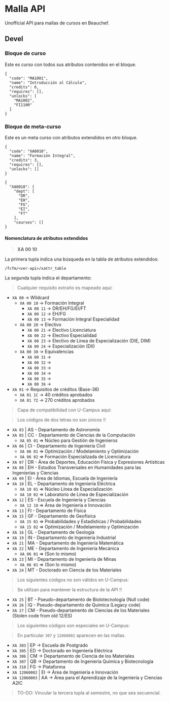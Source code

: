 # Malla API

Unofficial API para mallas de cursos en Beauchef.

## Devel

### Bloque de curso

Este es curso con todos sus atributos contenidos en el bloque.

```
{
  "code": "MA1001",
  "name": "Introducción al Cálculo",
  "credits": 6,
  "requires": [],
  "unlocks": [
    "MA1002",
    "FI1100"
  ]
}
```

### Bloque de meta-curso

Este es un meta curso con atributos extendidos en otro bloque.

```
{
  "code": "XA0010",
  "name": "Formación Integral",
  "credits": 3,
  "requires": [],
  "unlocks": []
}
```

```
{ 
  "XA0010": {
    "dept": [
      "DR",
      "EH",
      "FG",
      "EI",
      "FT"
    ],
    "courses": []
}
```

#### Nomenclatura de atributos extendidos

> **XA 00 10**

La primera tupla indica una búsqueda en la tabla de atributos extendidos:

```
/fcfm/<ver-api>/xattr_table
```

La segunda tupla indica el departamento:

> Cualquier requisito extraño es mapeado aquí:

* `XA 00` -> Wildcard
  * `XA 00 10` -> Formación Integral
    * `XA 00 11` -> DR/EH/FG/EI/FT
    * `XA 00 12` -> EH/FG
    * `XA 00 13` -> Formación Integral Especialidad
  * `XA 00 20` -> Electivo
    * `XA 00 21` -> Electivo Licenciatura
    * `XA 00 22` -> Electivo Especialidad
    * `XA 00 23` -> Electivo de Línea de Especialización (DIE, DIM)
    * `XA 00 24` -> Especialización (DII)
  * `XA 00 30` -> Equivalencias
    * `XA 00 31` -> 
    * `XA 00 32` ->
    * `XA 00 33` ->
    * `XA 00 34` ->
    * `XA 00 35` ->
    * `XA 00 36` ->
* `XA 01` -> Requisitos de créditos (Base-36)
  * `XA 01 1C` ->  40 créditos aprobados
  * `XA 01 7I` -> 270 créditos aprobados

> Capa de compatibilidad con U-Campus aquí:

> Los códigos de dos letras no son únicos !!

* `XA 03` | AS - Departamento de Astronomía 
* `XA 05` | CC - Departamento de Ciencias de la Computación
  * `XA 05 01` => Núcleo para Gestión de Ingenieros
* `XA 06` | CI - Departamento de Ingeniería Civil
  * `XA 06 01` => Optimización / Modelamiento y Optimización
  * `XA 06 02` => Formación Especializada de Licenciatura
* `XA 07` | DR - Área de Deportes, Educación Física y Expresiones Artísticas
* `XA 08` | EH - Estudios Transversales en Humanidades para las Ingenierías y Ciencias
* `XA 09` | EI - Área de Idiomas, Escuela de Ingeniería
* `XA 10` | EL - Departamento de Ingeniería Eléctrica
  * `XA 10 01` => Núcleo Línea de Especialización
  * `XA 10 02` => Laboratorio de Línea de Especialización
* `XA 12` | ES - Escuela de Ingeniería y Ciencias
  * `XA 12 10` => Área de Ingeniería e Innovación
* `XA 13` | FI - Departamento de Física
* `XA 15` | GF - Departamento de Geofísica
  * `XA 15 01` => Probabilidades y Estadísticas / Probabilidades
  * `XA 15 02` => Optimización / Modelamiento y Optimización
* `XA 16` | GL - Departamento de Geología
* `XA 19` | IN - Departamento de Ingeniería Industrial
* `XA 21` | MA - Departamento de Ingeniería Matemática
* `XA 22` | ME - Departamento de Ingeniería Mecánica
  * `XA 06 01` => (Son lo mismo)
* `XA 23` | MI - Departamento de Ingeniería de Minas
  * `XA 06 01` => (Son lo mismo)
* `XA 24` | MT - Doctorado en Ciencia de los Materiales

> Los siguientes códigos no son válidos en U-Campus:

> Se utilizan para mantener la estructura de la API !!

* `XA 25` | BT - Pseudo-departamento de Biolotecnología (Null code)
* `XA 26` | IQ - Pseudo-departamento de Química (Legacy code)
* `XA 27` | CM - Pseudo-departamento de Ciencias de los Materiales (Stolen code from old 12/ES)

> Los siguientes códigos son especiales en U-Campus:

> En particular `307` y `12060002` aparecen en las mallas.

* `XA 303` | EP -> Escuela de Postgrado 
* `XA 305` | ED -> Doctorado en Ingeniería Eléctrica 
* `XA 306` | CM -> Departamento de Ciencia de los Materiales
* `XA 307` | QB -> Departamento de Ingeniería Química y Biotecnología
* `XA 310` | FG -> Plataforma
* `XA 12060002` | EI -> Área de Ingeniería e Innovación 
* `XA 12060003` | AA -> Área para el Aprendizaje de la Ingeniería y Ciencias A2IC

> TO-DO: Vincular la tercera tupla al semestre, no que sea secuencial.
